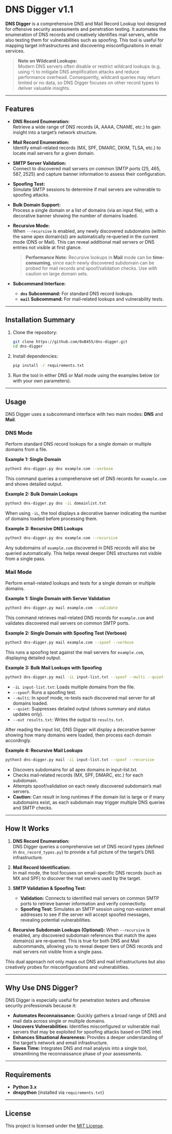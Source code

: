 # DNS Digger v1.1

**DNS Digger** is a comprehensive DNS and Mail Record Lookup tool designed for offensive security assessments and penetration testing. It automates the enumeration of DNS records and creatively identifies mail servers, while also testing them for vulnerabilities such as spoofing. This tool is useful for mapping target infrastructures and discovering misconfigurations in email services.

> **Note on Wildcard Lookups:**  
> Modern DNS servers often disable or restrict wildcard lookups (e.g. using `*`) to mitigate DNS amplification attacks and reduce performance overhead. Consequently, wildcard queries may return limited or no data, so DNS Digger focuses on other record types to deliver valuable insights.

---

## Features

- **DNS Record Enumeration:**  
  Retrieve a wide range of DNS records (A, AAAA, CNAME, etc.) to gain insight into a target’s network structure.

- **Mail Record Enumeration:**  
  Identify email-related records (MX, SPF, DMARC, DKIM, TLSA, etc.) to locate mail servers for a given domain.

- **SMTP Server Validation:**  
  Connect to discovered mail servers on common SMTP ports (25, 465, 587, 2525) and capture banner information to assess their configuration.

- **Spoofing Test:**  
  Simulate SMTP sessions to determine if mail servers are vulnerable to spoofing attacks.

- **Bulk Domain Support:**  
  Process a single domain or a list of domains (via an input file), with a decorative banner showing the number of domains loaded.

- **Recursive Mode:**  
  When `--recursive` is enabled, any newly discovered subdomains (within the same apex domain(s)) are automatically re‐queried in the current mode (DNS or Mail). This can reveal additional mail servers or DNS entries not visible at first glance.

  > **Performance Note:** Recursive lookups in **Mail** mode can be **time‐consuming**, since each newly discovered subdomain can be probed for mail records and spoof/validation checks. Use with caution on large domain sets.

- **Subcommand Interface:**  
  - **`dns` Subcommand:** For standard DNS record lookups.
  - **`mail` Subcommand:** For mail‐related lookups and vulnerability tests.

---

## Installation Summary

1. Clone the repository:
    ```bash
    git clone https://github.com/0xB455/dns-digger.git
    cd dns-digger
    ```
2. Install dependencies:
    ```bash
    pip install -r requirements.txt
    ```
3. Run the tool in either DNS or Mail mode using the examples below (or with your own parameters).

---

## Usage

DNS Digger uses a subcommand interface with two main modes: **DNS** and **Mail**.

### DNS Mode

Perform standard DNS record lookups for a single domain or multiple domains from a file.

**Example 1: Single Domain**

```bash
python3 dns-digger.py dns example.com --verbose
```

This command queries a comprehensive set of DNS records for `example.com` and shows detailed output.

**Example 2: Bulk Domain Lookups**

```bash
python3 dns-digger.py dns -iL domainlist.txt
```

When using `-iL`, the tool displays a decorative banner indicating the number of domains loaded before processing them.

**Example 3: Recursive DNS Lookups**
```bash
python3 dns-digger.py dns example.com --recursive
```

Any subdomains of `example.com` discovered in DNS records will also be queried automatically. This helps reveal deeper DNS structures not visible from a single pass.

### Mail Mode

Perform email-related lookups and tests for a single domain or multiple domains.

**Example 1: Single Domain with Server Validation**

```bash
python3 dns-digger.py mail example.com --validate
```

This command retrieves mail-related DNS records for `example.com` and validates discovered mail servers on common SMTP ports.

**Example 2: Single Domain with Spoofing Test (Verbose)**

```bash
python3 dns-digger.py mail example.com --spoof --verbose
```

This runs a spoofing test against the mail servers for `example.com`, displaying detailed output.

**Example 3: Bulk Mail Lookups with Spoofing**

```bash
python3 dns-digger.py mail -iL input-list.txt --spoof --multi --quiet --out results.txt
```

- `-iL input-list.txt`: Loads multiple domains from the file.
- `--spoof`: Runs a spoofing test.
- `--multi`: In spoof mode, re-tests each discovered mail server for all domains loaded.
- `--quiet`: Suppresses detailed output (shows summary and status updates only).
- `--out results.txt`: Writes the output to `results.txt`.

After reading the input list, DNS Digger will display a decorative banner showing how many domains were loaded, then process each domain accordingly.

**Example 4: Recursive Mail Lookups**
```bash
python3 dns-digger.py mail -iL input-list.txt --spoof --recursive
```

- Discovers subdomains for all apex domains in input-list.txt.
- Checks mail‐related records (MX, SPF, DMARC, etc.) for each subdomain.
- Attempts spoof/validation on each newly discovered subdomain’s mail servers.
- **Caution:** Can result in long runtimes if the domain list is large or if many subdomains exist, as each subdomain may trigger multiple DNS queries and SMTP checks.

---

## How It Works

1. **DNS Record Enumeration:**  
   DNS Digger queries a comprehensive set of DNS record types (defined in `dns_record_types.py`) to provide a full picture of the target’s DNS infrastructure.

2. **Mail Record Identification:**  
   In mail mode, the tool focuses on email-specific DNS records (such as MX and SPF) to discover the mail servers used by the target.

3. **SMTP Validation & Spoofing Test:**  
   - **Validation:** Connects to identified mail servers on common SMTP ports to retrieve banner information and verify connectivity.
   - **Spoofing Test:** Simulates an SMTP session using non-existent email addresses to see if the server will accept spoofed messages, revealing potential vulnerabilities.

4. **Recursive Subdomain Lookups (Optional):**
   When `--recursive` is enabled, any discovered subdomain references that match the apex domain(s) are re‐queried. This is true for both DNS and Mail subcommands, allowing you to reveal deeper tiers of DNS records and mail servers not visible from a single pass.

This dual approach not only maps out DNS and mail infrastructures but also creatively probes for misconfigurations and vulnerabilities.

---

## Why Use DNS Digger?

DNS Digger is especially useful for penetration testers and offensive security professionals because it:

- **Automates Reconnaissance:** Quickly gathers a broad range of DNS and mail data across single or multiple domains.
- **Uncovers Vulnerabilities:** Identifies misconfigured or vulnerable mail servers that may be exploited for spoofing attacks based on DNS intel.
- **Enhances Situational Awareness:** Provides a deeper understanding of the target’s network and email infrastructure.
- **Saves Time:** Integrates DNS and mail analysis into a single tool, streamlining the reconnaissance phase of your assessments.

---

## Requirements

- **Python 3.x**
- **dnspython** (installed via `requirements.txt`)

---

## License

This project is licensed under the [MIT License](LICENSE).
